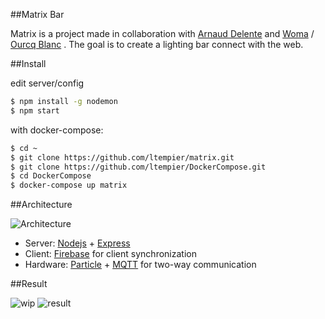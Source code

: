 ##Matrix Bar

Matrix is a project made in collaboration with [Arnaud Delente] and [Woma] / [Ourcq Blanc] .
The goal is to create a lighting bar connect with the web.

##Install

edit server/config

```bash
$ npm install -g nodemon
$ npm start
```

with docker-compose:
```bash
$ cd ~
$ git clone https://github.com/ltempier/matrix.git
$ git clone https://github.com/ltempier/DockerCompose.git
$ cd DockerCompose
$ docker-compose up matrix
```

##Architecture

![Architecture](http://i.imgur.com/WDj3DEv.png)

* Server: [Nodejs] + [Express]
* Client: [Firebase] for client synchronization
* Hardware: [Particle] + [MQTT] for two-way communication


##Result

![wip](http://i.imgur.com/tUFLRuo.jpg)
![result](http://i.imgur.com/oy2Sa2l.jpg)


[//]: # (These are reference links used in the body of this note and get stripped out when the markdown processor does its job. There is no need to format nicely because it shouldn't be seen. Thanks SO - http://stackoverflow.com/questions/4823468/store-comments-in-markdown-syntax)

[Arnaud Delente]: https://twitter.com/arnauddelente
[Woma]: http://www.woma.fr/
[Ourcq Blanc]: http://ourcqblanc.com/

[Nodejs]: https://nodejs.org/en/
[Express]: http://expressjs.com/
[Firebase]: https://www.firebase.com/
[MQTT]: http://mosquitto.org/
[Particle]: https://www.particle.io/





